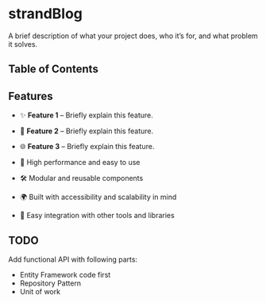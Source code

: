 # strandBlog


A brief description of what your project does, who it’s for, and what problem it solves.

## Table of Contents



## Features

- ✨ **Feature 1** – Briefly explain this feature.
- 🔧 **Feature 2** – Briefly explain this feature.
- 🌐 **Feature 3** – Briefly explain this feature.

- 🚀 High performance and easy to use
- 🛠️ Modular and reusable components
- 🌍 Built with accessibility and scalability in mind
- 🧩 Easy integration with other tools and libraries


## TODO

Add functional API with following parts:
- Entity Framework code first
- Repository Pattern
- Unit of work


